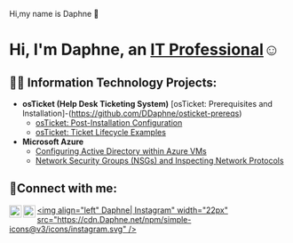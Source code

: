 Hi,my name is Daphne 👋
<h1>Hi, I'm Daphne, an <a href="https://linkedin.com/in/Daphne">IT Professional</a>☺</h1>

<h2>👨‍💻 Information Technology Projects:</h2>

- <b>osTicket (Help Desk Ticketing System)</b>
   [osTicket: Prerequisites and Installation]-(https://github.com/DDaphne/osticket-prereqs)
  - [osTicket: Post-Installation Configuration](https://github.com/DDaphne/post-install-config)
  - [osTicket: Ticket Lifecycle Examples](https://github.com/DDaphne/ticket-lifecycle)
- <b>Microsoft Azure</b>
  - [Configuring  Active Directory within Azure VMs](https://github.com/DDaphne/configure-ad)
  - [Network Security Groups (NSGs) and Inspecting Network Protocols](https://github.com/DDaphne/azure-network-protocols)

<h2>🤳Connect with me:</h2>

[<img align="left" alt="DDaphne | Twitter" width="22px" src="https://cdn.DDaphne.net/npm/simple-icons@v3/icons/twitter.svg" />][twitter]
[<img align="left" alt="DDaphne | LinkedIn" width="22px" src="https://cdn.DDaphne.net/npm/simple-icons@v3/icons/linkedin.svg" />][linkedin]
[<img align="left" Daphne| Instagram" width="22px" src="https://cdn.Daphne.net/npm/simple-icons@v3/icons/instagram.svg" />][instagram]

[twitter]: https://twitter.com/Daphne
[instagram]: https://www.instagram.com/Daphne
[linkedin]: https://linkedin.com/in/Daphne

